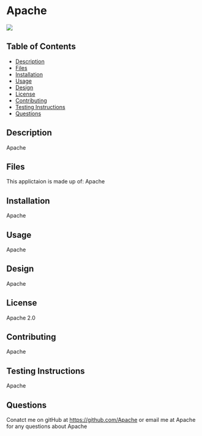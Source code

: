 # Apache

<img src="https://img.shields.io/badge/Licence-Apache%202.0-lightgrey">


## Table of Contents
* [Description](#description)
* [Files](#files)
* [Installation](#installation)
* [Usage](#usage)
* [Design](#design)
* [License](#license)
* [Contributing](#contributing)
* [Testing Instructions](#testing-instructions)
* [Questions](#questions)

## Description

Apache

## Files

This applictaion is made up of: Apache

## Installation
Apache

## Usage
Apache

## Design
Apache

## License
Apache 2.0

## Contributing
Apache

## Testing Instructions
Apache

## Questions
Conatct me on gitHub at https://github.com/Apache or email me at Apache for any questions about Apache

